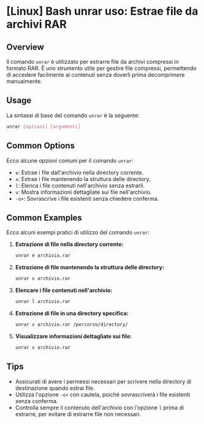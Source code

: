 # [Linux] Bash unrar uso: Estrae file da archivi RAR

## Overview
Il comando `unrar` è utilizzato per estrarre file da archivi compressi in formato RAR. È uno strumento utile per gestire file compressi, permettendo di accedere facilmente ai contenuti senza doverli prima decomprimere manualmente.

## Usage
La sintassi di base del comando `unrar` è la seguente:

```bash
unrar [opzioni] [argomenti]
```

## Common Options
Ecco alcune opzioni comuni per il comando `unrar`:

- `e`: Estrae i file dall'archivio nella directory corrente.
- `x`: Estrae i file mantenendo la struttura delle directory.
- `l`: Elenca i file contenuti nell'archivio senza estrarli.
- `v`: Mostra informazioni dettagliate sui file nell'archivio.
- `-o+`: Sovrascrive i file esistenti senza chiedere conferma.

## Common Examples
Ecco alcuni esempi pratici di utilizzo del comando `unrar`:

1. **Estrazione di file nella directory corrente:**

   ```bash
   unrar e archivio.rar
   ```

2. **Estrazione di file mantenendo la struttura delle directory:**

   ```bash
   unrar x archivio.rar
   ```

3. **Elencare i file contenuti nell'archivio:**

   ```bash
   unrar l archivio.rar
   ```

4. **Estrazione di file in una directory specifica:**

   ```bash
   unrar x archivio.rar /percorso/directory/
   ```

5. **Visualizzare informazioni dettagliate sui file:**

   ```bash
   unrar v archivio.rar
   ```

## Tips
- Assicurati di avere i permessi necessari per scrivere nella directory di destinazione quando estrai file.
- Utilizza l'opzione `-o+` con cautela, poiché sovrascriverà i file esistenti senza conferma.
- Controlla sempre il contenuto dell'archivio con l'opzione `l` prima di estrarre, per evitare di estrarre file non necessari.